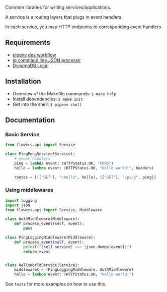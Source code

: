 Common libraries for writing services/applications.

A service is a routing layers that plugs in event handlers.

In each service, you map HTTP endpoints to corresponding event handlers.


## Requirements

* [pipenv dev workflow](https://pipenv.pypa.io/en/latest/)
* [jq command line JSON processir](https://stedolan.github.io/jq/)
* [DynamoDB Local](https://formulae.brew.sh/cask/dynamodb-local)

## Installation

* Overview of the Makefile commands: `$ make help`
* Install dependencies: `$ make init`
* Get into the shell: `$ pipenv shell`

## Documentation

### Basic Service

``` python
from flowers.api import Service

class PingPongService(Service):
    # event handlers
    ping = lambda event: (HTTPStatus.OK, "PONG")
    hello = lambda event: (HTTPStatus.OK, "Hello world!", headers)

    routes = [(["GET"], "/hello", hello), (["GET"], "/ping", ping)]

```

### Using middlewares

``` python
import logging
import json
from flowers.api import Service, Middleware

class AuthMiddleware(Middleware):
    def process_event(self, event):
        pass

class PingLoggingMiddleware(Middleware):
    def process_event(self, event):
        print(f"{self.service} ==> {json.dumps(event)}")
        return event


class HelloWorldService(Service):
    middlewares = (PingLoggingMiddleware, AuthMiddleware)
    hello = lambda event: (HTTPStatus.OK, "Hello world!")
```

See `tests` for more examples on how to use this.

